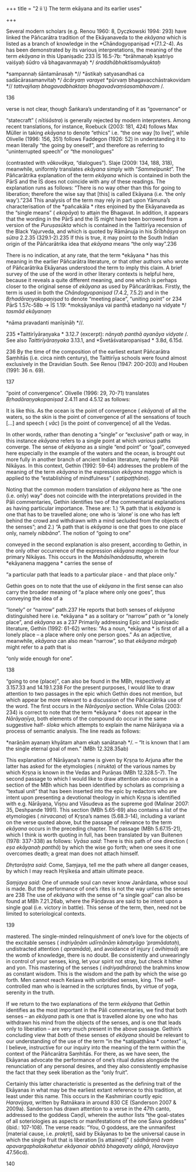 +++
title = "2 ii \\) The term ekāyana and its earlier uses"

+++

Several modern scholars \(e.g. Renou 1960: 8, Dyczkowski 1994: 293\) have linked the Pāñcarātra tradition of the Ekāyanaveda to the *ekāyana* which is listed as a branch of knowledge in the *Chāndogyopaniṣad *\(7.1.2-4\). As has been demonstrated by its various interpretations, the meaning of the term *ekāyana* in this Upaniṣadic 233 ĪS 16.5-7b: *brāhmaṇaḥ kṣatriyo vaiśyaḥ śūdro vā bhagavanmayaḥ */ *śraddhābhaktisamāyuktaḥ*

*sampannaḥ śāntamānasaḥ *// *āstikaḥ satyasandhaś ca sadācārasamanvitaḥ */ *ācāryaṃ varayet* *pūrvaṃ bhagavacchāstrakovidam *// *tattvajñaṃ bhagavadbhaktaṃ bhagavadvaṃśasambhavam* /. 

136 

verse is not clear, though Śaṅkara’s understanding of it as “governance” or 

“statecraft” \( *nītiśāstra*\) is generally rejected by modern interpreters. Among recent translations, for instance, Roebuck \(2003: 181, 424\) follows Max Müller in taking *ekāyana* to denote “ethics” i.e. “the one way \[to live\]”, while Olivelle \(1996: 156, 351\) follows Faddegon \(1926: 52\) in understanding it to mean literally “the going by oneself”, and therefore as referring to “uninterrupted speech” or “the monologues” 

\(contrasted with *vākovākya*, “dialogues”\). Slaje \(2009: 134, 188, 318\), meanwhile, uniformly translates *ekāyana* simply with “*Sammelpunkt*”. The Pāñcarātrika explanation of the term *ekāyana* which is contained in both the PārS and the ĪS does not coincide with any of these readings. The explanation runs as follows: “There is no way other than this for going to liberation; therefore the wise say that \[this\] is called Ekāyana \(i.e. ‘the only way’\).”234 This analysis of the term may rely in part upon Yāmuna’s characterisation of the *pañcakāla * rites enjoined by the Ekāyanaveda as the “single means” \( *ekopāya*\) to attain the Bhagavat. In addition, it appears that the wording in the PārS and the ĪS might have been borrowed from a version of the *Puruṣasūkta* which is contained in the Taittirīya recension of the Black Yajurveda, and which is quoted by Rāmānuja in his *Śrībhāṣya* on *sūtra* 2.2.35 \(329.1-2\).235 If this is true, it may point to the South Indian origin of the Pāñcarātrika idea that *ekāyana* means “the only way”.236 

There is no indication, at any rate, that the term *ekāyana * has this meaning in the earlier Pāñcarātra literature, or that other authors who wrote of Pāñcarātrika Ekāyanas understood the term to imply this claim. A brief survey of the use of the word in other literary contexts is helpful here, because it reveals a quite different meaning, and one which is perhaps closer to the original sense of *ekāyana* as used by Pāñcarātrikas. Firstly, the term is used in both the *Chāndogyopaniṣad* \(7.4.2, 7.5.2\) and in the *Bṛhadāraṇyakopaniṣad* to denote “meeting place”, “uniting point” or 234 PārS 1.57c-58b → ĪS 1.19: *mokṣāyanāya vai panthā etadanyo na vidyate */ *tasmād ekāyanaṃ*

*nāma pravadanti manīṣināḥ *//. 

235 *Taittirīyāraṇyaka * 3.12.7 \(excerpt\): *nānyaḥ panthā ayanāya vidyate* /. See also *Taittirīyāraṇyaka* 3.13.1, and *Śvetāśvataropaniṣad * 3.8d, 6.15d. 

236 By the time of the composition of the earliest extant Pāñcarātra Saṃhitās \(i.e. circa ninth century\), the Taittirīya schools were found almost exclusively in the Dravidian South. See Renou \(1947: 200-203\) and Houben \(1991: 36 n. 69\). 

137 

“point of convergence”. Olivelle \(1996: 29, 70-71\) translates *Bṛhadāraṇyakopaniṣad* 2.4.11 and 4.5.12 as follows: 

It is like this. As the ocean is the point of convergence \( *ekāyana*\) of all the waters, so the skin is the point of convergence of all the sensations of touch \[…\] and speech \( *vāc*\) \[is the point of convergence\] of all the Vedas. 

In other words, rather than denoting a “single” or “exclusive” path or way, in this instance *ekāyana* refers to a single point at which *various* paths converge. The sense of *ekāyana* as a single “end point” or “goal”, conveyed here especially in the example of the waters and the ocean, is brought out more fully in another branch of ancient Indian literature, namely the Pāli Nikāyas. In this context, Gethin \(1992: 59-64\) addresses the problem of the meaning of the term *ekāyana* in the expression *ekāyana maggo* which is applied to the “establishing of mindfulness” \( *satipaṭṭhāna*\). 

Noting that the common modern translation of *ekāyana* here as “the one \(i.e. only\) way” does not coincide with the interpretations provided in the Pāli commentaries, Gethin identifies two of the commentarial explanations as having particular importance. These are: 1.\) “A path that is *ekāyana* is one that has to be travelled alone; one who is ‘alone’ is one who has left behind the crowd and withdrawn with a mind secluded from the objects of the senses”; and 2.\) “A path that is *ekāyana* is one that goes to one place only, namely *nibbāna*”. The notion of “going to one” 

conveyed in the second explanation is also present, according to Gethin, in the only other occurrence of the expression *ekāyana maggo* in the four primary Nikāyas. This occurs in the *Mahāsīhanādasutta*, wherein *ekāyanena maggena * carries the sense of 

“a particular path that leads to a particular place - and that place only.” 

Gethin goes on to note that the use of *ekāyana* in the first sense can also carry the broader meaning of “a place where only one goes”, thus conveying the idea of a 

“lonely” or “narrow” path.237 He reports that both senses of *ekāyana* distinguished here i.e. *ekāyana * as a solitary or “narrow” path or “a lonely place”, and *ekāyana* as a 237 Primarily addressing Epic and Upaniṣadic literature, Gethin \(1992: 61-62\) writes: “As a noun, *ekāyana * is first of all a lonely place – a place where only one person goes.” As an adjective, meanwhile, *ekāyana* can also mean “narrow”, so that *ekāyana mārgaḥ* might refer to a path that is 

“only wide enough for one”. 

138 

“going to one \(place\)”, can also be found in the MBh, respectively at 3.157.33 and 14.19.1.238 For the present purposes, I would like to draw attention to two passages in the epic which Gethin does not mention, but which appear be more relevant to a discussion of the Pāñcarātrika use of the word. The first occurs in the *Nārāyaṇīya* section. While Colas \(2003: 234\) is correct to note that the term *ekāyana * does not appear in the *Nārāyaṇīya*, both elements of the compound do occur in the same suggestive half- *śloka* which attempts to explain the name Nārāyaṇa via a process of semantic analysis. The line reads as follows: 

*narāṇām ayanaṃ khyātam aham ekaḥ sanātanaḥ */. – “It is known that I am the single eternal goal of men.” \(MBh 12.328.35ab\) 

This explanation of Nārāyaṇa’s name is given by Kṛṣṇa to Arjuna after the latter has asked for the etymologies \( *nirukta*\) of the various names by which Kṛṣṇa is known in the Vedas and Purāṇas \(MBh 12.328.5-7\). The second passage to which I would like to draw attention also occurs in a section of the MBh which has been identified by scholars as comprising a “textual unit” that has been inserted into the epic by redactors who are intent upon presenting a devotional theology in which Kṛṣṇa is identified with e.g. Nārāyaṇa, Viṣṇu and Vāsudeva as the supreme god \(Malinar 2007: 35, Deshpande 1991\). This section \(MBh 5.65-69\) also contains a list of the etymologies \( *nirvacana*\) of Kṛṣṇa’s names \(5.68.3-14\), including a variant on the verse quoted above, but the passage of relevance to the term *ekāyana* occurs in the preceding chapter. The passage \(MBh 5.67.15-21\), which I think is worth quoting in full, has been translated by van Buitenen \(1978: 337-338\) as follows: *Vyāsa said*: There is this path of one direction \( *eṣa ekāyanaḥ panthā*\) by which the wise go forth; when one sees it one overcomes death; a great man does not attach himself. 

*Dhṛtarāṣṭra said*: Come, Saṃjaya, tell me the path where all danger ceases, by which I may reach Hṛṣīkeśa and attain ultimate peace. 

*Saṃjaya said*: One of unmade soul can never know Janārdana, whose soul is made. But the performance of one’s rites is not the way unless the senses are 238 The use of *ekāyana* with the sense of “a single goal” can also be found at MBh 7.21.26ab, where the Pāṇḍavas are said to be intent upon a single goal \(i.e. victory in battle\). This sense of the term, then, need not be limited to soteriological contexts. 

139 

mastered. The single-minded relinquishment of one’s love for the objects of the excitable senses \( *indriyāṇām udīrṇānāṃ kāmatyāgo ’pramādataḥ*\), undistracted attention \( *apramāda*\), and avoidance of injury \( *avihiṃsā*\) are the womb of knowledge, there is no doubt. Be consistently and unwearingly in control of your senses, king, let your spirit not stray, but check it hither and yon. This mastering of the senses \( *indriyadhāraṇa*\) the brahmins know as constant wisdom. This is the wisdom and the path by which the wise go forth. Men cannot reach Keśava with unbridled senses, king. The self-controlled man who is learned in the scriptures finds, by virtue of yoga, serenity in the truth. 

If we return to the two explanations of the term *ekāyana* that Gethin identifies as the most important in the Pāli commentaries, we find that both senses – an *ekāyana* path is one that is travelled alone by one who has withdrawn his mind from the objects of the senses, and is one that leads only to liberation – are very much present in the above passage. Gethin’s concluding view that *both* of these senses of *ekāyana* should be relevant to our understanding of the use of the term “in the *satipaṭṭhāna * context” is, I believe, instructive for our inquiry into the meaning of the term within the context of the Pāñcarātra Saṃhitās. For there, as we have seen, the Ekāyanas advocate the performance of one’s ritual duties alongside the renunciation of any personal desires, and they also consistently emphasise the fact that they seek liberation as the “only fruit”. 

Certainly this latter characteristic is presented as the defining trait of the Ekāyanas in what may be the earliest extant reference to this tradition, at least under this name. This occurs in the Kashmirian courtly epic *Haravijaya*, written by Ratnākara in around 830 CE \(Sanderson 2007 & 2009a\). Sanderson has drawn attention to a verse in the 47th canto, addressed to the goddess Caṇḍī, wherein the author lists “the goal-states of all soteriologies as aspects or manifestations of the one Śaiva goddess” \(ibid.: 107-108\). The verse reads: “You, O goddess, are the unmanifest \[material cause, i.e. *prakṛti*\], said by Ekāyanas to be the universal cause in which the single fruit that is liberation \[is attained\]” \( *sādhāraṇā tvam* *apavargaphalaikahetur ekāyanair abhitā bhagavaty aliṅgā*, *Haravijaya* 47.56cd\). 

140 
